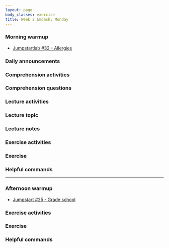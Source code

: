 ```yaml
---
layout: page
body_classes: exercise
title: Week 2 &mdash; Monday
---
```


### Morning warmup

* [Jumpstartlab #32 - Allergies](https://github.com/JumpstartLab/warmup-exercises/tree/master/32-allergies)

### Daily announcements
### Comprehension activities
### Comprehension questions
### Lecture activities
### Lecture topic
### Lecture notes
### Exercise activities
### Exercise
### Helpful commands

***

### Afternoon warmup

* [Jumpstart #25 - Grade school](https://github.com/JumpstartLab/warmup-exercises/tree/master/25-grade-school)

### Exercise activities
### Exercise
### Helpful commands